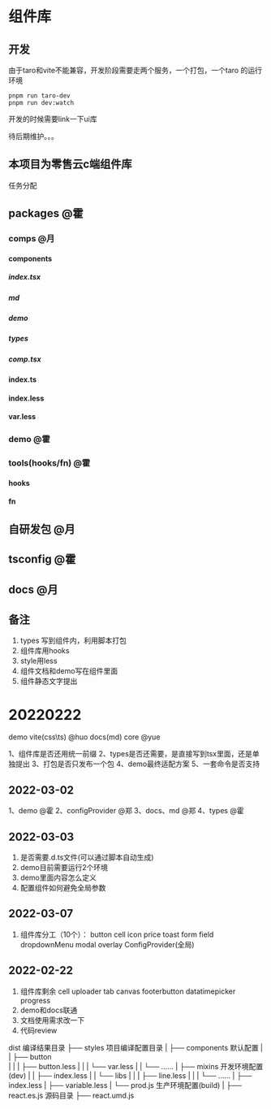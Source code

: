 # 组件库

## 开发
由于taro和vite不能兼容，开发阶段需要走两个服务，一个打包，一个taro 的运行环境

```shell
pnpm run taro-dev
pnpm run dev:watch
```

开发的时候需要link一下ui库

待后期维护。。。
## 本项目为零售云c端组件库
任务分配

## packages @霍
### comps @月
#### components
##### index.tsx
##### md
##### demo
##### types
##### comp.tsx
#### index.ts
#### index.less
#### var.less
### demo @霍
### tools(hooks/fn) @霍
#### hooks
#### fn
## 自研发包 @月
## tsconfig @霍
## docs @月

## 备注
1. types 写到组件内，利用脚本打包
2. 组件库用hooks
3. style用less
4. 组件文档和demo写在组件里面
5. 组件静态文字提出


# 20220222
demo vite(css\ts) @huo
docs(md) core @yue


1、组件库是否还用统一前缀
2、types是否还需要，是直接写到tsx里面，还是单独提出
3、打包是否只发布一个包
4、demo最终适配方案
5、一套命令是否支持

## 2022-03-02
1、demo @霍
2、configProvider @郑
3、docs、md @郑
4、types @霍

## 2022-03-03
1. 是否需要.d.ts文件(可以通过脚本自动生成)
2. demo目前需要运行2个环境
3. demo里面内容怎么定义
4. 配置组件如何避免全局参数
   
## 2022-03-07
1. 组件库分工（10个）：
   button cell icon price toast form field dropdownMenu modal overlay ConfigProvider(全局)


## 2022-02-22
1. 组件库剩余 cell uploader tab canvas footerbutton datatimepicker progress
2. demo和docs联通
3. 文档使用需求改一下
4. 代码review

dist                        编译结果目录
├── styles                      项目编译配置目录
|   ├── components                默认配置
|   |   ├── button   
|   |   |   ├── button.less
|   |   |   └── var.less
|   |   └── ......
|   ├── mixins                 开发环境配置(dev)
|   |   ├── index.less
|   |   └── libs
|   |   |   ├── line.less
|   |   |   └── ......
|   ├── index.less
|   ├── variable.less 
|   └── prod.js                 生产环境配置(build)
|
├── react.es.js                         源码目录
├── react.umd.js  